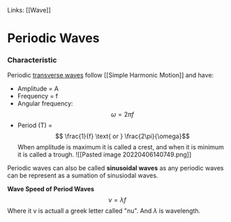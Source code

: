 Links: [[Wave]]
# Periodic Waves
### Characteristic 
Periodic <ins>transverse waves</ins> follow [[Simple Harmonic Motion]] and have:
- Amplitude = A
- Frequency = f
- Angular frequency: $$ \omega = 2 \pi f$$
- Period (T) = $$ \frac{1}{f} \text{ or } \frac{2\pi}{\omega}$$ 
When amplitude is maximum it is called a crest, and when it is minimum it is called a trough.
![[Pasted image 20220406140749.png]]

Periodic waves can also be called __sinusoidal waves__ as any periodic waves can be represent as a sumation of sinusiodal waves.

__Wave Speed of Period Waves__
$$\nu = \lambda f$$ Where it v is actuall a greek letter called "nu". And $\lambda$ is wavelength.
